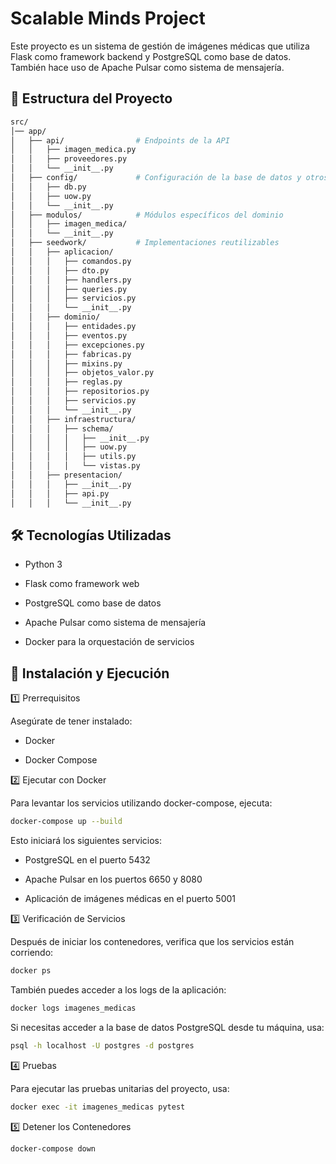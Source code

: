 # Scalable Minds Project

Este proyecto es un sistema de gestión de imágenes médicas que utiliza Flask como framework backend y PostgreSQL como base de datos. También hace uso de Apache Pulsar como sistema de mensajería.

## 💁️ Estructura del Proyecto

```bash
src/
│── app/
│   ├── api/                # Endpoints de la API
│   │   ├── imagen_medica.py
│   │   ├── proveedores.py
│   │   └── __init__.py
│   ├── config/             # Configuración de la base de datos y otros servicios
│   │   ├── db.py
│   │   ├── uow.py
│   │   └── __init__.py
│   ├── modulos/            # Módulos específicos del dominio
│   │   ├── imagen_medica/
│   │   └── __init__.py
│   ├── seedwork/           # Implementaciones reutilizables
│   │   ├── aplicacion/
│   │   │   ├── comandos.py
│   │   │   ├── dto.py
│   │   │   ├── handlers.py
│   │   │   ├── queries.py
│   │   │   ├── servicios.py
│   │   │   └── __init__.py
│   │   ├── dominio/
│   │   │   ├── entidades.py
│   │   │   ├── eventos.py
│   │   │   ├── excepciones.py
│   │   │   ├── fabricas.py
│   │   │   ├── mixins.py
│   │   │   ├── objetos_valor.py
│   │   │   ├── reglas.py
│   │   │   ├── repositorios.py
│   │   │   ├── servicios.py
│   │   │   └── __init__.py
│   │   ├── infraestructura/
│   │   │   ├── schema/
│   │   │   │   ├── __init__.py
│   │   │   │   ├── uow.py
│   │   │   │   ├── utils.py
│   │   │   │   └── vistas.py
│   │   ├── presentacion/
│   │   │   ├── __init__.py
│   │   │   ├── api.py
│   │   │   └── __init__.py
```

## 🛠️ Tecnologías Utilizadas
- Python 3

- Flask como framework web

- PostgreSQL como base de datos

- Apache Pulsar como sistema de mensajería

- Docker para la orquestación de servicios

## 🚀 Instalación y Ejecución
1️⃣ Prerrequisitos

Asegúrate de tener instalado:

- Docker

- Docker Compose

2️⃣ Ejecutar con Docker

Para levantar los servicios utilizando docker-compose, ejecuta:

```bash
docker-compose up --build
```

Esto iniciará los siguientes servicios:

- PostgreSQL en el puerto 5432

- Apache Pulsar en los puertos 6650 y 8080

- Aplicación de imágenes médicas en el puerto 5001

3️⃣ Verificación de Servicios

Después de iniciar los contenedores, verifica que los servicios están corriendo:
```bash
docker ps
```
También puedes acceder a los logs de la aplicación:
```bash
docker logs imagenes_medicas
```
Si necesitas acceder a la base de datos PostgreSQL desde tu máquina, usa:
```bash
psql -h localhost -U postgres -d postgres
```
4️⃣ Pruebas

Para ejecutar las pruebas unitarias del proyecto, usa:
```bash
docker exec -it imagenes_medicas pytest
```
5️⃣ Detener los Contenedores
```bash
docker-compose down
```
